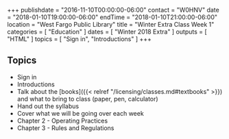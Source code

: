 +++
publishdate = "2016-11-10T00:00:00-06:00"
contact = "W0HNV"
date = "2018-01-10T19:00:00-06:00"
endTime = "2018-01-10T21:00:00-06:00"
location = "West Fargo Public Library"
title = "Winter Extra Class Week 1"
categories = [ "Education" ]
dates = [ "Winter 2018 Extra" ]
outputs = [ "HTML" ]
topics = [ "Sign in", "Introductions" ]
+++
## Topics

* Sign in
* Introductions
* Talk about the [books]({{< relref "/licensing/classes.md#textbooks" >}}) and what to bring to class (paper, pen, calculator)
* Hand out the syllabus
* Cover what we will be going over each week
* Chapter 2 - Operating Practices
* Chapter 3 - Rules and Regulations

